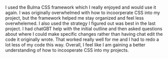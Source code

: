 I used the Bulma CSS framework which I really enjoyed and would use it again. I was originally overwhelmed with how to incoorperate CSS into my project, but the framework helped me stay organized and feel less overwhelemed. I also used the strategy I figured out was best in the last project. I had chatGBT help with the initial outline and then asked questions about where I could make specific changes rather than having chat edit the code it originally wrote. That worked really well for me and I had to redo a lot less of my code this way. Overall, I feel like I am gaining a better understanding of how to incooperate CSS into my projects.